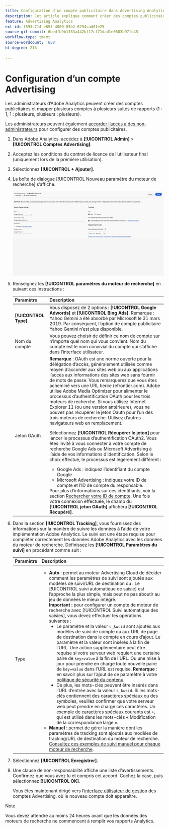 ```yaml
---
title: Configuration d’un compte publicitaire dans Advertising Analytics
description: Cet article explique comment créer des comptes publicitaires et mapper plusieurs comptes à plusieurs suites de rapports.
feature: Advertising Analytics
exl-id: f593c714-e85f-4000-85b2-6294cad81e25
source-git-commit: 6bedfb9b1333a442bf17cf71dad1e0883b97fd45
workflow-type: tm+mt
source-wordcount: '650'
ht-degree: 21%

---
```


# Configuration d’un compte Advertising

Les administrateurs d’Adobe Analytics peuvent créer des comptes publicitaires et mapper plusieurs comptes à plusieurs suites de rapports (1 : 1, 1 : plusieurs, plusieurs : plusieurs).

Les administrateurs peuvent également [accorder l’accès à des non-administrateurs](/help/integrate/c-advertising-analytics/overview.md#section_FCC58EB635954A32990D4E67B52B4369) pour configurer des comptes publicitaires.

<!--
![](assets/aa_accounts.png)
-->

1. Dans Adobe Analytics, accédez à **[!UICONTROL Admin]** > **[!UICONTROL Comptes Advertising]**.
1. Acceptez les conditions du contrat de licence de l’utilisateur final (uniquement lors de la première utilisation).
1. Sélectionnez **[!UICONTROL + Ajouter]**.
1. La boîte de dialogue [!UICONTROL Nouveau paramètre du moteur de recherche] s’affiche.

   ![](assets/aa-new-se-account.png)

1. Renseignez les **[!UICONTROL paramètres du moteur de recherche]** en suivant ces instructions :

   | Paramètre | Description |
   | --- | --- |
   | **[!UICONTROL Type]** | Vous disposez de 2 options : **[!UICONTROL Google Adwords]** et **[!UICONTROL Bing Ads]**. Remarque : Yahoo Gemini a été absorbé par Microsoft le 31 mars 2019. Par conséquent, l’option de compte publicitaire Yahoo Gemini n’est plus disponible. |
   | Nom du compte | Vous pouvez choisir de définir ce nom de compte sur n’importe quel nom qui vous convient.  Nom du compte est le nom convivial du compte qui s’affiche dans l’interface utilisateur. |
   | Jeton OAuth | **Remarque** : OAuth est une norme ouverte pour la délégation d’accès, généralement utilisée comme moyen d’accorder aux sites web ou aux applications l’accès aux informations des sites web sans fournir de mots de passe. Vous remarquerez que vous êtes acheminé vers une URL tierce (efrontier.com). Adobe utilise Adobe Media Optimizer pour alimenter le processus d’authentification OAuth pour les trois moteurs de recherche. Si vous utilisez Internet Explorer 11 (ou une version antérieure), vous ne pouvez pas récupérer le jeton Oauth pour l’un des trois moteurs de recherche. Utilisez d’autres navigateurs web en remplacement.<p>Sélectionnez **[!UICONTROL Récupérer le jeton]** pour lancer le processus d’authentification OAuth2. Vous êtes invité à vous connecter à votre compte de recherche Google Ads ou Microsoft Advertising à l’aide de vos informations d’identification. Selon le choix effectué, le processus est légèrement différent : <ul><li>Google Ads : indiquez l’identifiant du compte Google</li><li>Microsoft Advertising : indiquez votre ID de compte et l’ID de compte du responsable.</li></ul>Pour plus d’informations sur ces identifiants, voir la section [Rechercher votre ID de compte](aa-locate-account-id.md). Une fois votre connexion effectuée, le champ du **[!UICONTROL jeton OAuth]** affichera **[!UICONTROL Récupéré]**. |

1. Dans la section **[!UICONTROL Tracking]**, vous fournissez des informations sur la manière de suivre les données à l’aide de votre implémentation Adobe Analytics. Le suivi est une étape requise pour compléter correctement les données Adobe Analytics avec les données du moteur de recherche.
Définissez les **[!UICONTROL Paramètres du suivi]** en procédant comme suit :

   | Paramètre | Description |
   | --- | --- |
   | Type | <ul><li>**Auto** : permet au moteur Advertising Cloud de décider comment les paramètres de suivi sont ajoutés aux modèles de suivi/URL de destination du . Le [!UICONTROL suivi automatique de saisie] est l’approche la plus simple, mais peut ne pas aboutir au jeu de données le mieux intégré.<br>**Important :** pour configurer un compte de moteur de recherche avec [!UICONTROL Suivi automatique des saisies], vous devez effectuer les opérations suivantes :<ul><li>Le paramètre et la valeur `s_kwcid` sont ajoutés aux modèles de suivi de compte ou aux URL de page de destination dans le compte en cours d’ajout. Le paramètre et la valeur sont insérés à la fin de l’URL. Une action supplémentaire peut être requise si votre serveur web requiert une certaine paire de `key=value` à la fin de l’URL. Ou une mise à jour pour prendre en charge toute nouvelle paire de `key=value` dans l’URL est requise. **Remarque** : en savoir plus sur l’ajout de ce paramètre à votre [politique de sécurité du contenu](https://experienceleague.adobe.com/en/docs/id-service/using/reference/csp).</li><li>De plus, les mots-clés peuvent être insérés dans l’URL d’entrée avec la valeur `s_kwcid`. Si les mots-clés contiennent des caractères spéciaux ou des symboles, veuillez confirmer que votre serveur web peut prendre en charge ces caractères. Un exemple de caractères spéciaux courants est `+`, qui est utilisé dans les mots-clés « Modification de la correspondance large ».</li></ul></li><li>**Manuel** : permet de gérer la manière dont les paramètres de tracking sont ajoutés aux modèles de tracking/URL de destination du moteur de recherche. [Consultez ces exemples de suivi manuel pour chaque moteur de recherche](/help/integrate/c-advertising-analytics/c-adanalytics-workflow/aa-manual-vs-automatic-tracking.md).</li></ul> |

1. Sélectionnez **[!UICONTROL Enregistrer]**.
1. Une clause de non-responsabilité affiche une liste d’avertissements. Confirmez que vous avez lu et compris cet accord. Cochez la case, puis sélectionnez **[!UICONTROL OK]**.

   Vous êtes maintenant dirigé vers l’[interface utilisateur de gestion](/help/integrate/c-advertising-analytics/c-adanalytics-workflow/aa-manage-ad-accounts.md) des comptes Advertising, où le nouveau compte doit apparaître.

>[!NOTE]
>
>Vous devez attendre au moins 24 heures avant que les données des moteurs de recherche ne commencent à remplir vos rapports Analytics.
